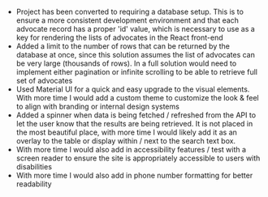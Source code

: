 - Project has been converted to requiring a database setup. This is to ensure a more consistent development environment and that each advocate record has a proper 'id' value, which is necessary to use as a key for rendering the lists of advocates in the React front-end
- Added a limit to the number of rows that can be returned by the database at once, since this solution assumes the list of advocates can be very large (thousands of rows). In a full solution would need to implement either pagination or infinite scrolling to be able to retrieve full set of advocates
- Used Material UI for a quick and easy upgrade to the visual elements. With more time I would add a custom theme to customize the look & feel to align with branding or internal design systems
- Added a spinner when data is being fetched / refreshed from the API to let the user know that the results are being retrieved. It is not placed in the most beautiful place, with more time I would likely add it as an overlay to the table or display within / next to the search text box.
- With more time I would also add in accessibility features / test with a screen reader to ensure the site is appropriately accessible to users with disabilities
- With more time I would also add in phone number formatting for better readability